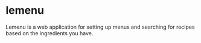 # lemenu
Lemenu is a web application for setting up menus and searching for recipes based on the ingredients you have.
